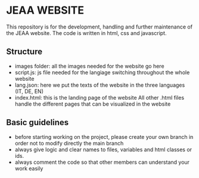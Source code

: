 # JEAA WEBSITE

This repository is for the development, handling and further maintenance of the JEAA website.
The code is written in html, css and javascript.

## Structure
* images folder: all the images needed for the website go here
* script.js: js file needed for the langiage switching throughout the whole website
* lang.json: here we put the texts of the website in the three languages (IT, DE, EN)
* index.html: this is the landing page of the website
All other .html files handle the different pages that can be visualized in the website

## Basic guidelines
* before starting working on the project, please create your own branch in order not to modify directly the main branch
* always give logic and clear names to files, variables and html classes or ids.
* always comment the code so that other members can understand your work easily 
